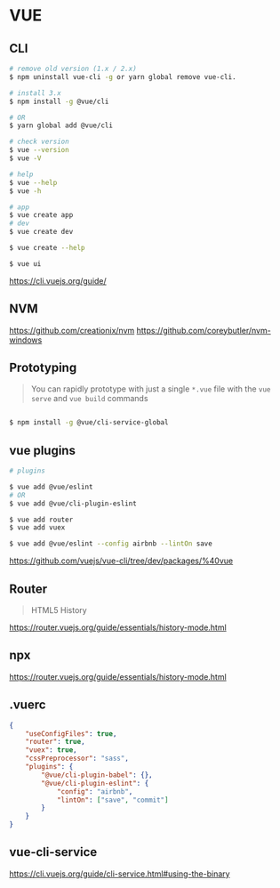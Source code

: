 # VUE


## CLI

```sh
# remove old version (1.x / 2.x)
$ npm uninstall vue-cli -g or yarn global remove vue-cli.

# install 3.x
$ npm install -g @vue/cli

# OR
$ yarn global add @vue/cli

# check version
$ vue --version
$ vue -V

# help
$ vue --help
$ vue -h

# app
$ vue create app
# dev
$ vue create dev

$ vue create --help

$ vue ui

```

https://cli.vuejs.org/guide/

## NVM

https://github.com/creationix/nvm
https://github.com/coreybutler/nvm-windows



## Prototyping

> You can rapidly prototype with just a single `*.vue` file with the `vue serve` and `vue build` commands

```sh

$ npm install -g @vue/cli-service-global

```

## vue plugins

```sh
# plugins

$ vue add @vue/eslint
# OR
$ vue add @vue/cli-plugin-eslint

$ vue add router
$ vue add vuex

$ vue add @vue/eslint --config airbnb --lintOn save


```

https://github.com/vuejs/vue-cli/tree/dev/packages/%40vue

## Router

> HTML5 History

https://router.vuejs.org/guide/essentials/history-mode.html


## npx

https://router.vuejs.org/guide/essentials/history-mode.html

## .vuerc

```json
{
    "useConfigFiles": true,
    "router": true,
    "vuex": true,
    "cssPreprocessor": "sass",
    "plugins": {
        "@vue/cli-plugin-babel": {},
        "@vue/cli-plugin-eslint": {
            "config": "airbnb",
            "lintOn": ["save", "commit"]
        }
    }
}

```

## vue-cli-service

https://cli.vuejs.org/guide/cli-service.html#using-the-binary